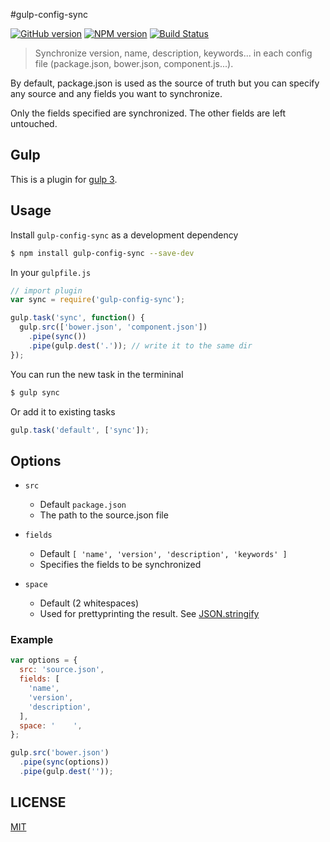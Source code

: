 #gulp-config-sync

[![GitHub version](https://badge.fury.io/gh/danlevan%2Fgulp-config-sync.svg)](http://badge.fury.io/gh/danlevan%2Fgulp-config-sync) [![NPM version](https://badge.fury.io/js/gulp-config-sync.svg)](http://badge.fury.io/js/gulp-config-sync) [![Build Status](https://travis-ci.org/danlevan/gulp-config-sync.svg?branch=master)](https://travis-ci.org/danlevan/gulp-config-sync)

> Synchronize version, name, description, keywords... in each config file (package.json, bower.json, component.js...).

By default, package.json is used as the source of truth but you can specify any source and any fields you want to synchronize.

Only the fields specified are synchronized. The other fields are left untouched.

## Gulp

This is a plugin for [gulp 3](http://gulpjs.com/).


## Usage

Install `gulp-config-sync` as a development dependency

```sh
$ npm install gulp-config-sync --save-dev
```

In your `gulpfile.js`

```javascript
// import plugin
var sync = require('gulp-config-sync');

gulp.task('sync', function() {
  gulp.src(['bower.json', 'component.json'])
    .pipe(sync())
    .pipe(gulp.dest('.')); // write it to the same dir
});
```

You can run the new task in the termininal
```sh
$ gulp sync
```

Or add it to existing tasks

```javascript
gulp.task('default', ['sync']);
```

## Options

- `src`
  - Default `package.json`
  - The path to the source.json file

- `fields`
  - Default `[
    'name',
    'version',
    'description',
    'keywords'
  ]`
  - Specifies the fields to be synchronized

- `space`
  - Default (2 whitespaces)
  - Used for prettyprinting the result. See [JSON.stringify](https://developer.mozilla.org/en-US/docs/Web/JavaScript/Reference/Global_Objects/JSON/stringify)

### Example

```javascript
var options = {
  src: 'source.json',
  fields: [
    'name',
    'version',
    'description',
  ],
  space: '    ',
};

gulp.src('bower.json')
  .pipe(sync(options))
  .pipe(gulp.dest(''));
```

## LICENSE
[MIT](LICENSE)

